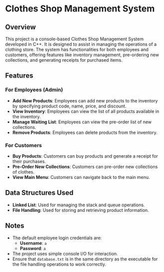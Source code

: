 # Clothes Shop Management System

## Overview

This project is a console-based Clothes Shop Management System developed in C++. It is designed to assist in managing the operations of a clothing store. The system has functionalities for both employees and customers, offering features like inventory management, pre-ordering new collections, and generating receipts for purchased items.

## Features

### For Employees (Admin)
- **Add New Products**: Employees can add new products to the inventory by specifying product code, name, price, and discount.
- **View Inventory**: Employees can view the list of all products available in the inventory.
- **Manage Waiting List**: Employees can view the pre-order list of new collections.
- **Remove Products**: Employees can delete products from the inventory.

### For Customers
- **Buy Products**: Customers can buy products and generate a receipt for their purchases.
- **Pre-Order New Collections**: Customers can pre-order new collections of clothes.
- **View Main Menu**: Customers can navigate back to the main menu.

## Data Structures Used
- **Linked List**: Used for managing the stack and queue operations.
- **File Handling**: Used for storing and retrieving product information.

## Notes
- The default employee login credentials are:
  - **Username**: `a`
  - **Password**: `a`
- The project uses simple console I/O for interaction.
- Ensure that `database.txt` is in the same directory as the executable for the file handling operations to work correctly.

